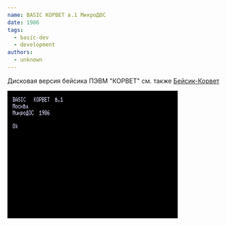 ```yaml
---
name: BASIC КОРВЕТ в.1 МикроДОС
date: 1986
tags:
  - basic-dev
  - development
authors:
  - unknown
---
```


Дисковая версия бейсика ПЭВМ "КОРВЕТ"
см. также [Бейсик-Корвет](../basic_korvet)

![Screenshot 1](korvdisk.png)
